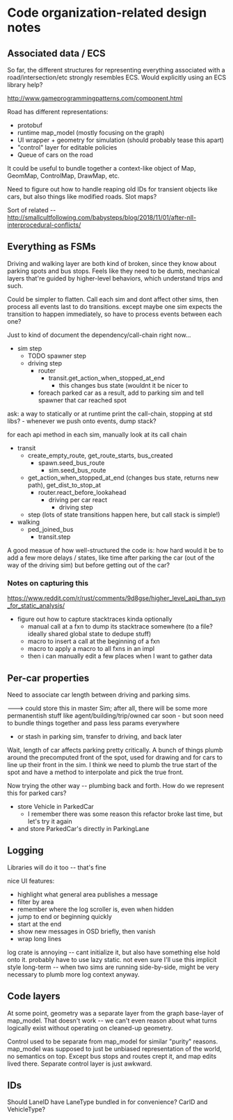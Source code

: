 # Code organization-related design notes

## Associated data / ECS

So far, the different structures for representing everything associated with a
road/intersection/etc strongly resembles ECS. Would explicitly using an ECS
library help?

http://www.gameprogrammingpatterns.com/component.html

Road has different representations:

- protobuf
- runtime map_model (mostly focusing on the graph)
- UI wrapper + geometry for simulation (should probably tease this apart)
- "control" layer for editable policies
- Queue of cars on the road

It could be useful to bundle together a context-like object of Map, GeomMap,
ControlMap, DrawMap, etc.

Need to figure out how to handle reaping old IDs for transient objects like
cars, but also things like modified roads. Slot maps?

Sort of related -- http://smallcultfollowing.com/babysteps/blog/2018/11/01/after-nll-interprocedural-conflicts/

## Everything as FSMs

Driving and walking layer are both kind of broken, since they know about
parking spots and bus stops. Feels like they need to be dumb, mechanical layers
that're guided by higher-level behaviors, which understand trips and such.

Could be simpler to flatten. Call each sim and dont affect other sims, then
process all events last to do transitions. except maybe one sim expects the
transition to happen immediately, so have to process events between each one?

Just to kind of document the dependency/call-chain right now...

- sim step
	- TODO spawner step
	- driving step
		- router
			- transit.get_action_when_stopped_at_end
				- this changes bus state (wouldnt it be nicer to 
		- foreach parked car as a result, add to parking sim and tell spawner that car reached spot


ask: a way to statically or at runtime print the call-chain, stopping at std libs?
	- whenever we push onto events, dump stack?

for each api method in each sim, manually look at its call chain

- transit
	- create_empty_route, get_route_starts, bus_created
		- spawn.seed_bus_route
			- sim.seed_bus_route
	- get_action_when_stopped_at_end (changes bus state, returns new path), get_dist_to_stop_at
		- router.react_before_lookahead
			- driving per car react
				- driving step
	- step (lots of state transitions happen here, but call stack is simple!)
- walking
	- ped_joined_bus
		- transit.step

A good measue of how well-structured the code is: how hard would it be to add a
few more delays / states, like time after parking the car (out of the way of
the driving sim) but before getting out of the car?

### Notes on capturing this

https://www.reddit.com/r/rust/comments/9d8gse/higher_level_api_than_syn_for_static_analysis/

- figure out how to capture stacktraces kinda optionally
	- manual call at a fxn to dump its stacktrace somewhere (to a file? ideally shared global state to dedupe stuff)
	- macro to insert a call at the beginning of a fxn
	- macro to apply a macro to all fxns in an impl
	- then i can manually edit a few places when I want to gather data

## Per-car properties

Need to associate car length between driving and parking sims.

---> could store this in master Sim; after all, there will be some more permanentish stuff like agent/building/trip/owned car soon
	- but soon need to bundle things together and pass less params everywhere
- or stash in parking sim, transfer to driving, and back later

Wait, length of car affects parking pretty critically. A bunch of things plumb
around the precomputed front of the spot, used for drawing and for cars to line
up their front in the sim. I think we need to plumb the true start of the spot
and have a method to interpolate and pick the true front.

Now trying the other way -- plumbing back and forth. How do we represent this for parked cars?
- store Vehicle in ParkedCar
	- I remember there was some reason this refactor broke last time, but let's try it again
- and store ParkedCar's directly in ParkingLane

## Logging

Libraries will do it too -- that's fine

nice UI features:
- highlight what general area publishes a message
- filter by area
- remember where the log scroller is, even when hidden
- jump to end or beginning quickly
- start at the end
- show new messages in OSD briefly, then vanish
- wrap long lines

log crate is annoying -- cant initialize it, but also have something else hold
onto it. probably have to use lazy static. not even sure I'll use this implicit
style long-term -- when two sims are running side-by-side, might be very
necessary to plumb more log context anyway.

## Code layers

At some point, geometry was a separate layer from the graph base-layer of
map_model. That doesn't work -- we can't even reason about what turns logically
exist without operating on cleaned-up geometry.

Control used to be separate from map_model for similar "purity" reasons.
map_model was supposed to just be unbiased representation of the world, no
semantics on top. Except bus stops and routes crept it, and map edits lived
there. Separate control layer is just awkward.

## IDs

Should LaneID have LaneType bundled in for convenience? CarID and VehicleType?
